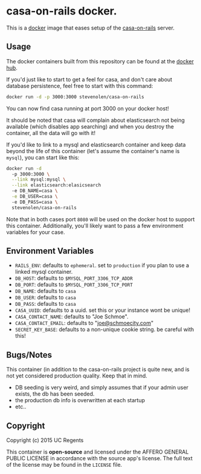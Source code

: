 # casa-on-rails docker.

This is a [docker](https://www.docker.io) image that eases setup of the [casa-on-rails](https://github.com/ucla/casa-on-rails) server.

## Usage

The docker containers built from this repository can be found at the [docker hub](https://registry.hub.docker.com/u/stevenolen/casa-on-rails/).

If you'd just like to start to get a feel for casa, and don't care about database persistence, feel free to start with this command:

```bash
docker run -d -p 3000:3000 stevenolen/casa-on-rails
```

You can now find casa running at port 3000 on your docker host!

It should be noted that casa will complain about elasticsearch not being available (which disables app searching) and when you destroy the container, all the data will go with it!

If you'd like to link to a mysql and elasticsearch container and keep data beyond the life of this container (let's assume the container's name is `mysql`), you can start like this:

```bash
docker run -d 
  -p 3000:3000 \
  --link mysql:mysql \
  --link elasticsearch:elasicsearch
  -e DB_NAME=casa \
  -e DB_USER=casa \ 
  -e DB_PASS=casa \
  stevenolen/casa-on-rails
```

Note that in both cases port `8080` will be used on the docker host to support this container. Additionally, you'll likely want to pass a few environment variables for your case.

## Environment Variables

  * `RAILS_ENV`: defaults to `ephemeral`. set to `production` if you plan to use a linked mysql container.
  * `DB_HOST`: defaults to `$MYSQL_PORT_3306_TCP_ADDR`
  * `DB_PORT`: defaults to `$MYSQL_PORT_3306_TCP_PORT`
  * `DB_NAME`: defaults to `casa`
  * `DB_USER`: defaults to `casa`
  * `DB_PASS`: defaults to `casa`
  * `CASA_UUID`: defaults to a uuid. set this or your instance wont be unique!
  * `CASA_CONTACT_NAME`: defaults to "Joe Schmoe".
  * `CASA_CONTACT_EMAIL`: defaults to "joe@schmoecity.com"
  * `SECRET_KEY_BASE`: defaults to a non-unique cookie string. be careful with this!

## Bugs/Notes

This container (in addition to the casa-on-rails project is quite new, and is not yet considered production quality. Keep that in mind.

  * DB seeding is very weird, and simply assumes that if your admin user exists, the db has been seeded.
  * the production db info is overwritten at each startup
  * etc..

## Copyright
Copyright (c) 2015 UC Regents

This container is **open-source** and licensed under the AFFERO GENERAL PUBLIC LICENSE in accordance with the source app's license. The full text of the license may be found in the `LICENSE` file.